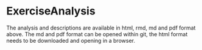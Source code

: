 # ExerciseAnalysis

The analysis and descriptions are available in html, rmd, md and pdf format above.
The md and pdf format can be opened within git, the html format needs to be downloaded and opening in a browser.
